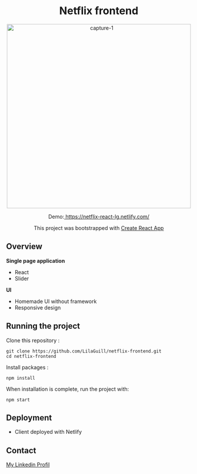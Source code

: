 <h1 align="center">Netflix frontend</h1>

<p align="center">
  <img width="500" src="https://github.com/LilaGuill/netflix-frontend/blob/master/public/screen.png" alt="capture-1">
</p>

<p align="center">
  Demo:<a href="https://netflix-react-lg.netlify.com/" target="_blank"> https://netflix-react-lg.netlify.com/</a>
</p>
<p align="center">
 This project was bootstrapped with <a href=https://github.com/facebook/create-react-app. target="_blank">Create React App</a>
</p>

## Overview

**Single page application**

- React
- Slider

**UI**

- Homemade UI without framework
- Responsive design

## Running the project

Clone this repository :

```
git clone https://github.com/LilaGuill/netflix-frontend.git
cd netflix-frontend
```

Install packages :

```
npm install
```

When installation is complete, run the project with:

```
npm start
```

## Deployment

- Client deployed with Netlify

## Contact

<a href="https://www.linkedin.com/in/lila-guillermic-66542476/" target="_blank">My Linkedin Profil</a>
